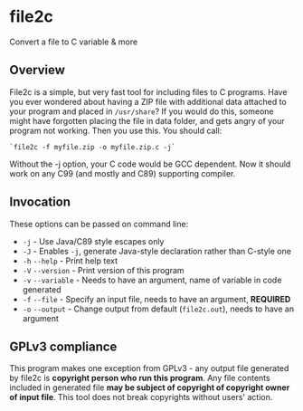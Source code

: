 # file2c
Convert a file to C variable &amp; more

## Overview
File2c is a simple, but very fast tool for including files to C programs. Have you ever wondered about having a ZIP file with
additional data attached to your program and placed in `/usr/share`? If you would do this, someone might have forgotten placing
the file in data folder, and gets angry of your program not working. Then you use this. You should call:

	`file2c -f myfile.zip -o myfile.zip.c -j`

Without the -j option, your C code would be GCC dependent. Now it should work on any C99 (and mostly and C89) supporting
compiler.

## Invocation
These options can be passed on command line:
 + `-j` - Use Java/C89 style escapes only
 + `-J` - Enables `-j`, generate Java-style declaration rather than C-style one
 + `-h` `--help` - Print help text
 + `-V` `--version` - Print version of this program
 + `-v` `--variable` - Needs to have an argument, name of variable in code generated
 + `-f` `--file` - Specify an input file, needs to have an argument, **REQUIRED**
 + `-o` `--output` - Change output from default (`file2c.out`), needs to have an argument

## GPLv3 compliance
This program makes one exception from GPLv3 - any output file generated by file2c is **copyright person who run this program**.
Any file contents included in generated file **may be subject of copyright of copyright owner of input file**. This tool does
not break copyrights without users' action.
